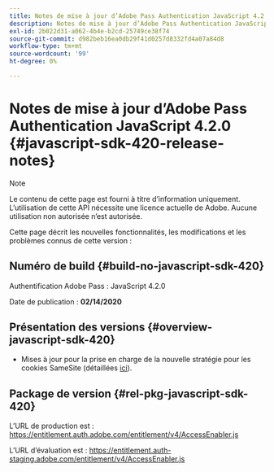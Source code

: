 ```yaml
---
title: Notes de mise à jour d’Adobe Pass Authentication JavaScript 4.2.0
description: Notes de mise à jour d’Adobe Pass Authentication JavaScript 4.2.0
exl-id: 2b022d31-a062-4b4e-b2cd-25749ce38f74
source-git-commit: d982beb16ea0db29f41d0257d8332fd4a07a84d8
workflow-type: tm+mt
source-wordcount: '99'
ht-degree: 0%

---
```


# Notes de mise à jour d’Adobe Pass Authentication JavaScript 4.2.0 {#javascript-sdk-420-release-notes}

>[!NOTE]
>
>Le contenu de cette page est fourni à titre d’information uniquement. L’utilisation de cette API nécessite une licence actuelle de Adobe. Aucune utilisation non autorisée n’est autorisée.

Cette page décrit les nouvelles fonctionnalités, les modifications et les problèmes connus de cette version :

## Numéro de build {#build-no-javascript-sdk-420}

Authentification Adobe Pass : JavaScript 4.2.0

Date de publication : **02/14/2020**


## Présentation des versions {#overview-javascript-sdk-420}

* Mises à jour pour la prise en charge de la nouvelle stratégie pour les cookies SameSite (détaillées [ici](https://datatracker.ietf.org/doc/html/draft-ietf-httpbis-cookie-same-site-00)).


## Package de version {#rel-pkg-javascript-sdk-420}

L’URL de production est : https://entitlement.auth.adobe.com/entitlement/v4/AccessEnabler.js

L’URL d’évaluation est : https://entitlement.auth-staging.adobe.com/entitlement/v4/AccessEnabler.js
